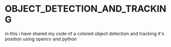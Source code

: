 # OBJECT_DETECTION_AND_TRACKING
in this i have shared my code of a colored object detection and tracking it's position using opencv and python
